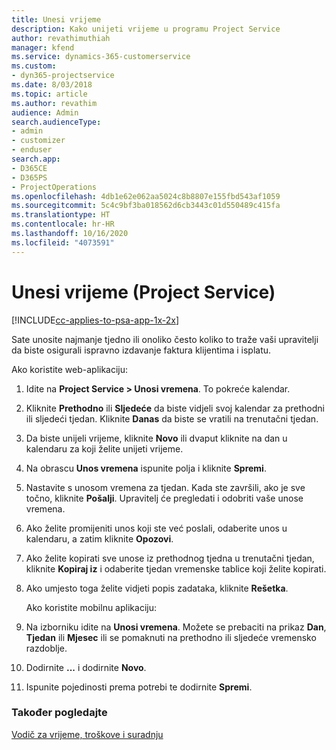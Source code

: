 ```yaml
---
title: Unesi vrijeme
description: Kako unijeti vrijeme u programu Project Service
author: revathimuthiah
manager: kfend
ms.service: dynamics-365-customerservice
ms.custom:
- dyn365-projectservice
ms.date: 8/03/2018
ms.topic: article
ms.author: revathim
audience: Admin
search.audienceType:
- admin
- customizer
- enduser
search.app:
- D365CE
- D365PS
- ProjectOperations
ms.openlocfilehash: 4db1e62e062aa5024c8b8807e155fbd543af1059
ms.sourcegitcommit: 5c4c9bf3ba018562d6cb3443c01d550489c415fa
ms.translationtype: HT
ms.contentlocale: hr-HR
ms.lasthandoff: 10/16/2020
ms.locfileid: "4073591"
---
```

# <a name="enter-time-project-service"></a>Unesi vrijeme (Project Service)

[!INCLUDE[cc-applies-to-psa-app-1x-2x](../includes/cc-applies-to-psa-app-1x-2x.md)]

Sate unosite najmanje tjedno ili onoliko često koliko to traže vaši upravitelji da biste osigurali ispravno izdavanje faktura klijentima i isplatu.  
  
 Ako koristite web-aplikaciju:  
  
1. Idite na **Project Service > Unosi vremena**. To pokreće kalendar.  
  
2. Kliknite **Prethodno** ili **Sljedeće** da biste vidjeli svoj kalendar za prethodni ili sljedeći tjedan. Kliknite **Danas** da biste se vratili na trenutačni tjedan.  
  
3. Da biste unijeli vrijeme, kliknite **Novo** ili dvaput kliknite na dan u kalendaru za koji želite unijeti vrijeme.  
  
4. Na obrascu **Unos vremena** ispunite polja i kliknite **Spremi**.  
  
5. Nastavite s unosom vremena za tjedan. Kada ste završili, ako je sve točno, kliknite **Pošalji**. Upravitelj će pregledati i odobriti vaše unose vremena.  
  
6. Ako želite promijeniti unos koji ste već poslali, odaberite unos u kalendaru, a zatim kliknite **Opozovi**.  
  
7. Ako želite kopirati sve unose iz prethodnog tjedna u trenutačni tjedan, kliknite **Kopiraj iz** i odaberite tjedan vremenske tablice koji želite kopirati.  
  
8. Ako umjesto toga želite vidjeti popis zadataka, kliknite **Rešetka**.  
  
   Ako koristite mobilnu aplikaciju:  
  
9. Na izborniku idite na **Unosi vremena**.     Možete se prebaciti na prikaz **Dan**, **Tjedan** ili **Mjesec** ili se pomaknuti na prethodno ili sljedeće vremensko razdoblje.  
  
10. Dodirnite **...** i dodirnite **Novo**.  
  
11. Ispunite pojedinosti prema potrebi te dodirnite **Spremi**.  
  
### <a name="see-also"></a>Također pogledajte  
 [Vodič za vrijeme, troškove i suradnju](../psa/time-expense-collaboration-guide.md)
